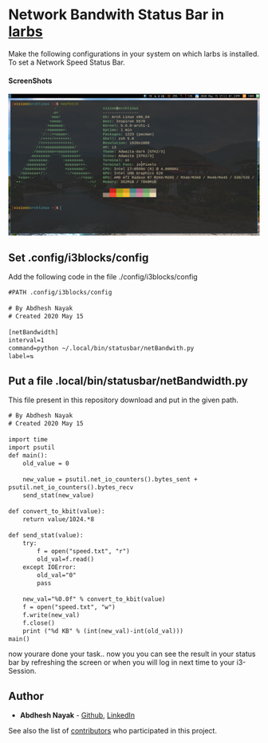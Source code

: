 # Network Bandwith Status Bar in [larbs](https://github.com/LukeSmithxyz/LARBS)

Make the following configurations in your system on which larbs is installed. To set a Network Speed Status Bar.


#### ScreenShots

![Image of the Main Screen](snaps/1.png)


## Set .config/i3blocks/config

Add the following code in the file ./config/i3blocks/config
```
#PATH .config/i3blocks/config

# By Abdhesh Nayak
# Created 2020 May 15

[netBandwidth]
interval=1
command=python ~/.local/bin/statusbar/netBandwith.py
label=⇅ 
```

## Put a file .local/bin/statusbar/netBandwidth.py

This file present in this repository download and put in the given path.

```
# By Abdhesh Nayak
# Created 2020 May 15

import time
import psutil
def main():
    old_value = 0    

    new_value = psutil.net_io_counters().bytes_sent + psutil.net_io_counters().bytes_recv
    send_stat(new_value)

def convert_to_kbit(value):
    return value/1024.*8

def send_stat(value):
    try:
        f = open("speed.txt", "r")
        old_val=f.read()
    except IOError:
        old_val="0"
        pass

    new_val="%0.0f" % convert_to_kbit(value)
    f = open("speed.txt", "w")
    f.write(new_val)
    f.close()
    print ("%d KB" % (int(new_val)-int(old_val)))
main()
```
now yourare done your task.. now you you can see the result in your status bar by refreshing the screen or when you will log in next time to your i3-Session. 
## Author
* **Abdhesh Nayak** - [Github](https://github.com/abdheshnayak), [LinkedIn](https://www.linkedin.com/in/abdhesh-nayak/)

See also the list of [contributors](https://github.com/abdheshnayak/larbs-netBandwith-statusbar/graphs/contributors) who participated in this project.
